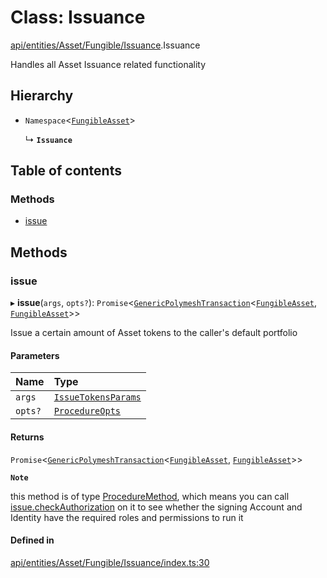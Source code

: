 # Class: Issuance

[api/entities/Asset/Fungible/Issuance](../wiki/api.entities.Asset.Fungible.Issuance).Issuance

Handles all Asset Issuance related functionality

## Hierarchy

- `Namespace`\<[`FungibleAsset`](../wiki/api.entities.Asset.Fungible.FungibleAsset)\>

  ↳ **`Issuance`**

## Table of contents

### Methods

- [issue](../wiki/api.entities.Asset.Fungible.Issuance.Issuance#issue)

## Methods

### issue

▸ **issue**(`args`, `opts?`): `Promise`\<[`GenericPolymeshTransaction`](../wiki/api.procedures.types#genericpolymeshtransaction)\<[`FungibleAsset`](../wiki/api.entities.Asset.Fungible.FungibleAsset), [`FungibleAsset`](../wiki/api.entities.Asset.Fungible.FungibleAsset)\>\>

Issue a certain amount of Asset tokens to the caller's default portfolio

#### Parameters

| Name | Type |
| :------ | :------ |
| `args` | [`IssueTokensParams`](../wiki/api.procedures.types.IssueTokensParams) |
| `opts?` | [`ProcedureOpts`](../wiki/api.procedures.types.ProcedureOpts) |

#### Returns

`Promise`\<[`GenericPolymeshTransaction`](../wiki/api.procedures.types#genericpolymeshtransaction)\<[`FungibleAsset`](../wiki/api.entities.Asset.Fungible.FungibleAsset), [`FungibleAsset`](../wiki/api.entities.Asset.Fungible.FungibleAsset)\>\>

**`Note`**

this method is of type [ProcedureMethod](../wiki/api.procedures.types.ProcedureMethod), which means you can call [issue.checkAuthorization](../wiki/api.procedures.types.ProcedureMethod#checkauthorization)
  on it to see whether the signing Account and Identity have the required roles and permissions to run it

#### Defined in

[api/entities/Asset/Fungible/Issuance/index.ts:30](https://github.com/PolymeshAssociation/polymesh-sdk/blob/88db4a91/src/api/entities/Asset/Fungible/Issuance/index.ts#L30)
